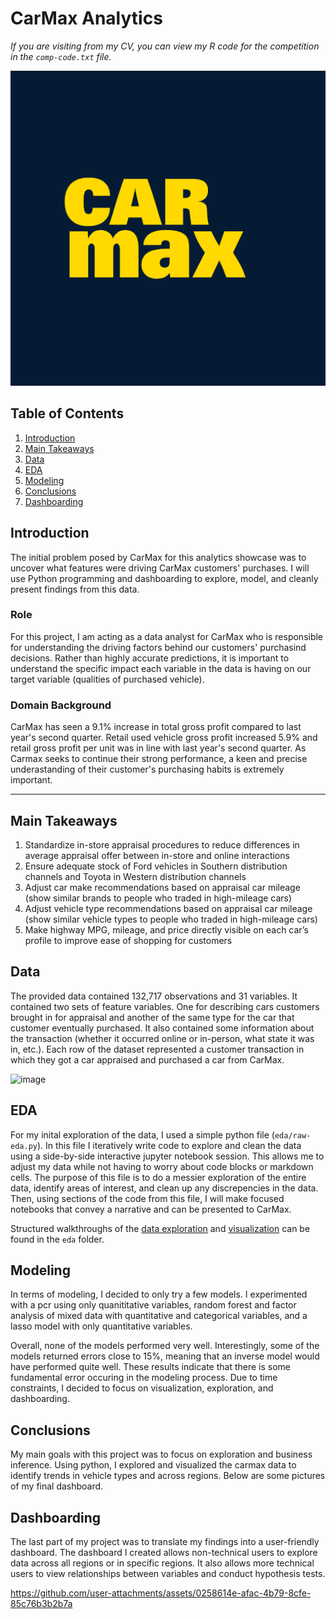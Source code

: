 # CarMax Analytics
*If you are visiting from my CV, you can view my R code for the competition in the `comp-code.txt` file.*

<p align="center">
  <img src = "./assets/logo.png">
</p>

## Table of Contents
1. [Introduction](#Introduction)
2. [Main Takeaways](#main-takeaways)
3. [Data](#Data)
4. [EDA](#EDA)
5. [Modeling](#Modeling)
6. [Conclusions](#Conclusions)
7. [Dashboarding](#Dashboarding)

## Introduction
The initial problem posed by CarMax for this analytics showcase was to uncover what features were driving CarMax customers' purchases. I will use Python programming and dashboarding to explore, model, and cleanly present findings from this data.

### Role
For this project, I am acting as a data analyst for CarMax who is responsible for understanding the driving factors behind our customers' purchasind decisions. Rather than highly accurate predictions, it is important to understand the specific impact each variable in the data is having on our target variable (qualities of purchased vehicle). 

### Domain Background

CarMax has seen a 9.1% increase in total gross profit compared to last year's second quarter. Retail used vehicle gross profit increased 5.9% and retail gross profit per unit was in line with last year's second quarter. As Carmax seeks to continue their strong performance, a keen and precise underastanding of their customer's purchasing habits is extremely important.

---
## Main Takeaways
1. Standardize in-store appraisal procedures to reduce differences in average appraisal offer between in-store and online interactions
2. Ensure adequate stock of Ford vehicles in Southern distribution channels and Toyota in Western distribution channels
3. Adjust car make recommendations based on appraisal car mileage (show similar brands to people who traded in high-mileage cars)
4. Adjust vehicle type recommendations based on appraisal car mileage (show similar vehicle types to people who traded in high-mileage cars)
5. Make highway MPG, mileage, and price directly visible on each car’s profile to improve ease of shopping for customers

## Data
The provided data contained 132,717 observations and 31 variables. It contained two sets of feature variables. One for describing cars customers brought in for appraisal and another of the same type for the car that customer eventually purchased. It also contained some information about the transaction (whether it occurred online or in-person, what state it was in, etc.). Each row of the dataset represented a customer transaction in which they got a car appraised and purchased a car from CarMax.

![image](https://github.com/user-attachments/assets/f09daa01-c868-4bb9-a273-8f524ad59257)

## EDA
For my inital exploration of the data, I used a simple python file (`eda/raw-eda.py`). In this file I iteratively write code to explore and clean the data using a side-by-side interactive jupyter notebook session. This allows me to adjust my data while not having to worry about code blocks or markdown cells. The purpose of this file is to do a messier exploration of the entire data, identify areas of interest, and clean up any discrepencies in the data. Then, using sections of the code from this file, I will make focused notebooks that convey a narrative and can be presented to CarMax. 

Structured walkthroughs of the [data exploration](./eda/exploration.ipynb) and [visualization](./eda/visualization.ipynb) can be found in the `eda` folder.

## Modeling
In terms of modeling, I decided to only try a few models. I experimented with a pcr using only quanititative variables, random forest and factor analysis of mixed data with quantitative and categorical variables, and a lasso model with only quantitative variables.

Overall, none of the models performed very well. Interestingly, some of the models returned errors close to 15%, meaning that an inverse model would have performed quite well. These results indicate that there is some fundamental error occuring in the modeling process. Due to time constraints, I decided to focus on visualization, exploration, and dashboarding. 


## Conclusions
My main goals with this project was to focus on exploration and business inference. Using python, I explored and visualized the carmax data to identify trends in vehicle types and across regions. Below are some pictures of my final dashboard.


## Dashboarding
The last part of my project was to translate my findings into a user-friendly dashboard. The dashboard I created allows non-technical users to explore data across all regions or in specific regions. It also allows more technical users to view relationships between variables and conduct hypothesis tests. 

https://github.com/user-attachments/assets/0258614e-afac-4b79-8cfe-85c76b3b2b7a



